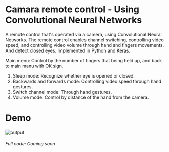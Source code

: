 # Camara remote control - Using Convolutional Neural Networks

A remote control that's operated via a camera, using Convolutional Neural Networks.
The remote control enables channel switching, controlling video speed, and controlling video volume through hand and fingers movements.
And detect closed eyes.
Implemented in Python and Keras.

Main menu: Control by the number of fingers that being held up, and back to main manu with OK sign.

1) Sleep mode: Recognize whether eye is opened or closed.
2) Backwards and forwards mode: Controlling video speed through hand gestures.
3) Switch channel mode: Through hand gestures.
4) Volume mode: Control by distance of the hand from the camera. 

# Demo
![output](https://user-images.githubusercontent.com/40145410/69492386-fa03be80-0eaa-11ea-9da5-c10a2a694e19.gif)


###### Full code: Coming soon

